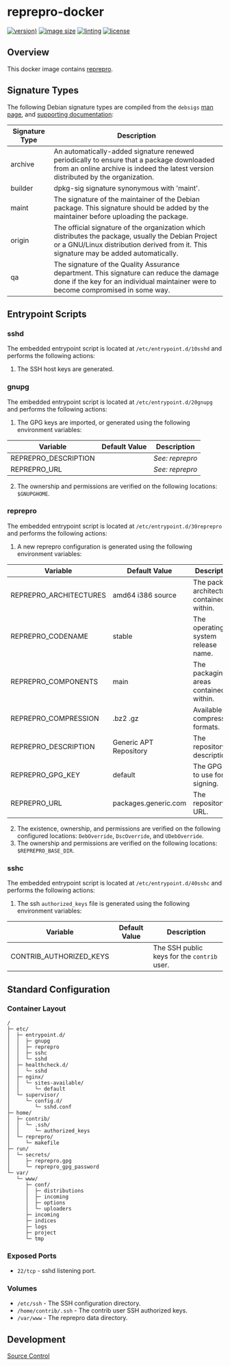# reprepro-docker

[![version)](https://img.shields.io/docker/v/crashvb/reprepro/latest)](https://hub.docker.com/repository/docker/crashvb/reprepro)
[![image size](https://img.shields.io/docker/image-size/crashvb/reprepro/latest)](https://hub.docker.com/repository/docker/crashvb/reprepro)
[![linting](https://img.shields.io/badge/linting-hadolint-yellow)](https://github.com/hadolint/hadolint)
[![license](https://img.shields.io/github/license/crashvb/reprepro-docker.svg)](https://github.com/crashvb/reprepro-docker/blob/master/LICENSE.md)

## Overview

This docker image contains [reprepro](https://wiki.debian.org/SettingUpSignedAptRepositoryWithReprepro).

## Signature Types

The following Debian signature types are compiled from the `debsigs` [man page](https://manpages.debian.org/stretch/debsigs/debsigs.1p.en.html), and [supporting documentation](https://gitlab.com/debsigs/debsigs/blob/master/signing-policy.txt):

 | Signature Type | Description |
 | -------------- | ----------- |
 | archive | An automatically-added signature renewed periodically to ensure that a package downloaded from an online archive is indeed the latest version distributed by the organization. |
 | builder | dpkg-sig signature synonymous with 'maint'. |
 | maint | The signature of the maintainer of the Debian package. This signature should be added by the maintainer before uploading the package. |
 | origin | The official signature of the organization which distributes the package, usually the Debian Project or a GNU/Linux distribution derived from it. This signature may be added automatically. |
 | qa | The signature of the Quality Assurance department. This signature can reduce the damage done if the key for an individual maintainer were to become compromised in some way. |

## Entrypoint Scripts

### sshd

The embedded entrypoint script is located at `/etc/entrypoint.d/10sshd` and performs the following actions:

1. The SSH host keys are generated.

### gnupg

The embedded entrypoint script is located at `/etc/entrypoint.d/20gnupg` and performs the following actions:

1. The GPG keys are imported, or generated using the following environment variables:

 | Variable | Default Value | Description |
 | ---------| ------------- | ----------- |
 | REPREPRO\_DESCRIPTION | | _See: reprepro_ |
 | REPREPRO\_URL | | _See: reprepro_ |

2. The ownership and permissions are verified on the following locations: `$GNUPGHOME`.

### reprepro

The embedded entrypoint script is located at `/etc/entrypoint.d/30reprepro` and performs the following actions:

1. A new reprepro configuration is generated using the following environment variables:

 | Variable | Default Value | Description |
 | ---------| ------------- | ----------- |
 | REPREPRO\_ARCHITECTURES | amd64 i386 source | The package architectures contained within. |
 | REPREPRO\_CODENAME | stable | The operating system release name. |
 | REPREPRO\_COMPONENTS | main | The packaging areas contained within. |
 | REPREPRO\_COMPRESSION | .bz2 .gz | Available compression formats. |
 | REPREPRO\_DESCRIPTION | Generic APT Repository | The repository description. |
 | REPREPRO\_GPG\_KEY| default | The GPG key to use for signing. |
 | REPREPRO\_URL | packages.generic.com | The repository URL. |

2. The existence, ownership, and permissions are verified on the following configured locations: `DebOverride`, `DscOverride`, and `UDebOverride`.
3. The ownership and permissions are verified on the following locations: `$REPREPRO_BASE_DIR`.

### sshc

The embedded entrypoint script is located at `/etc/entrypoint.d/40sshc` and performs the following actions:

1. The ssh `authorized_keys` file is generated using the following environment variables:

 | Variable | Default Value | Description |
 | ---------| ------------- | ----------- |
 | CONTRIB\_AUTHORIZED\_KEYS | | The SSH public keys for the `contrib` user. |

## Standard Configuration

### Container Layout

```
/
├─ etc/
│  ├─ entrypoint.d/
│  │  ├─ gnupg
│  │  ├─ reprepro
│  │  ├─ sshc
│  │  └─ sshd
│  ├─ healthcheck.d/
│  │  └─ sshd
│  ├─ nginx/
│  │  └─ sites-available/
│  │     └─ default
│  └─ supervisor/
│     └─ config.d/
│        └─ sshd.conf
├─ home/
│  ├─ contrib/
│  │  └─ .ssh/
│  │     └─ authorized_keys
│  └─ reprepro/
│     └─ makefile
├─ run/
│  └─ secrets/
│     ├─ reprepro.gpg
│     └─ reprepro_gpg_password
└─ var/
   └─ www/
      ├─ conf/
      │  ├─ distributions
      │  ├─ incoming
      │  ├─ options
      │  └─ uploaders
      ├─ incoming
      ├─ indices
      ├─ logs
      ├─ project
      └─ tmp
```

### Exposed Ports

* `22/tcp` - sshd listening port.

### Volumes

* `/etc/ssh` - The SSH configuration directory.
* `/home/contrib/.ssh` - The contrib user SSH authorized keys.
* `/var/www` - The reprepro data directory.

## Development

[Source Control](https://github.com/crashvb/reprepro-docker)

